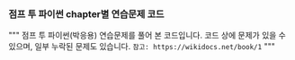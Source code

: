 ### 점프 투 파이썬 chapter별 연습문제 코드
"""
점프 투 파이썬(박응용) 연습문제를 풀어 본 코드입니다. 
코드 상에 문제가 있을 수 있으며, 일부 누락된 문제도 있습니다. 
`참고: https://wikidocs.net/book/1`
"""